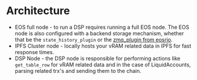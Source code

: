 Architecture
============

* EOS full node - to run a DSP requires running a full EOS node.  The EOS node is also configured with a backend storage mechanism, whether that be the `state_history_plugin` or the [zmq_plugin from eosrio](https://github.com/eosrio/eos_zmq_plugin).
* IPFS Cluster node - locally hosts your vRAM related data in IPFS for fast response times.
* DSP Node - the DSP node is responsible for performing actions like `get_table_row` for vRAM related data and in the case of LiquidAccounts, parsing related trx's and sending them to the chain.